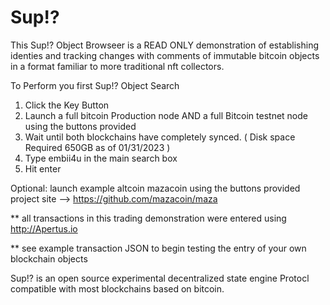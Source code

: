 # Sup!? 

This Sup!? Object Browseer is a READ ONLY demonstration of establishing identies and tracking changes with comments of immutable bitcoin objects in a format familiar to more traditional nft collectors.


To Perform you first Sup!? Object Search

1. Click the Key Button
2. Launch a full bitcoin Production node AND a full Bitcoin testnet node using the buttons provided
3. Wait until both blockchains have completely synced.  ( Disk space Required 650GB as of 01/31/2023 )
4. Type embii4u in the main search box
5. Hit enter


Optional:
launch example altcoin mazacoin using the buttons provided   project site -->  https://github.com/mazacoin/maza



** all transactions in this trading demonstration were entered using http://Apertus.io 

** see example transaction JSON to begin testing the entry of your own blockchain objects



 Sup!? is an open source experimental decentralized state engine Protocl compatible with most blockchains based on bitcoin.
